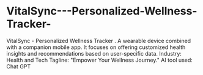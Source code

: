 # VitalSync---Personalized-Wellness-Tracker-
VitalSync - Personalized Wellness Tracker . A wearable device combined with  a companion mobile app. It focuses on offering customized health insights  and recommendations based on user-specific data.
Industry: Health and Tech 
Tagline: "Empower Your Wellness Journey."
AI tool used: Chat GPT
